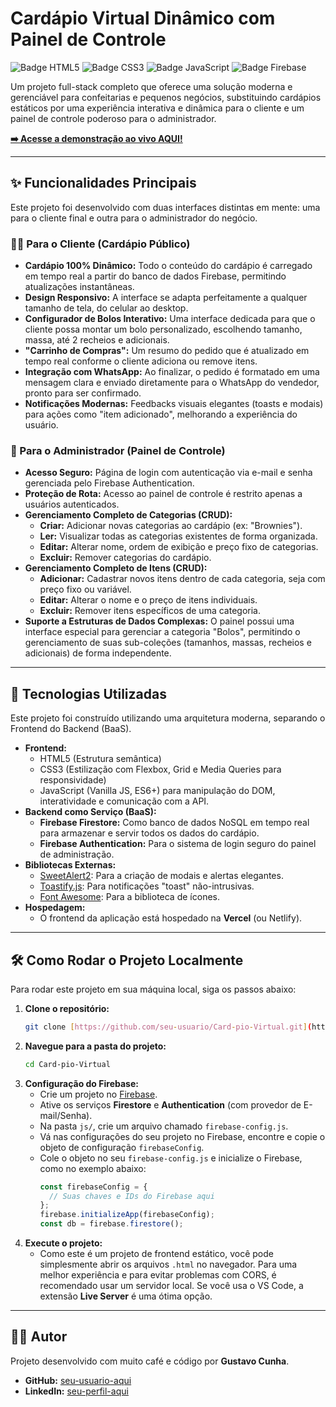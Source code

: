 # Cardápio Virtual Dinâmico com Painel de Controle

![Badge HTML5](https://img.shields.io/badge/HTML5-E34F26?style=for-the-badge&logo=html5&logoColor=white)
![Badge CSS3](https://img.shields.io/badge/CSS3-1572B6?style=for-the-badge&logo=css3&logoColor=white)
![Badge JavaScript](https://img.shields.io/badge/JavaScript-F7DF1E?style=for-the-badge&logo=javascript&logoColor=black)
![Badge Firebase](https://img.shields.io/badge/Firebase-FFCA28?style=for-the-badge&logo=firebase&logoColor=black)

Um projeto full-stack completo que oferece uma solução moderna e gerenciável para confeitarias e pequenos negócios, substituindo cardápios estáticos por uma experiência interativa e dinâmica para o cliente e um painel de controle poderoso para o administrador.

**[➡️ Acesse a demonstração ao vivo AQUI!](https://cardapiocintiatrufados.vercel.app/)**


---


## ✨ Funcionalidades Principais

Este projeto foi desenvolvido com duas interfaces distintas em mente: uma para o cliente final e outra para o administrador do negócio.

### 👩‍🍳 Para o Cliente (Cardápio Público)

* **Cardápio 100% Dinâmico:** Todo o conteúdo do cardápio é carregado em tempo real a partir do banco de dados Firebase, permitindo atualizações instantâneas.
* **Design Responsivo:** A interface se adapta perfeitamente a qualquer tamanho de tela, do celular ao desktop.
* **Configurador de Bolos Interativo:** Uma interface dedicada para que o cliente possa montar um bolo personalizado, escolhendo tamanho, massa, até 2 recheios e adicionais.
* **"Carrinho de Compras":** Um resumo do pedido que é atualizado em tempo real conforme o cliente adiciona ou remove itens.
* **Integração com WhatsApp:** Ao finalizar, o pedido é formatado em uma mensagem clara e enviado diretamente para o WhatsApp do vendedor, pronto para ser confirmado.
* **Notificações Modernas:** Feedbacks visuais elegantes (toasts e modais) para ações como "item adicionado", melhorando a experiência do usuário.

### 🔑 Para o Administrador (Painel de Controle)

* **Acesso Seguro:** Página de login com autenticação via e-mail e senha gerenciada pelo Firebase Authentication.
* **Proteção de Rota:** Acesso ao painel de controle é restrito apenas a usuários autenticados.
* **Gerenciamento Completo de Categorias (CRUD):**
    * **Criar:** Adicionar novas categorias ao cardápio (ex: "Brownies").
    * **Ler:** Visualizar todas as categorias existentes de forma organizada.
    * **Editar:** Alterar nome, ordem de exibição e preço fixo de categorias.
    * **Excluir:** Remover categorias do cardápio.
* **Gerenciamento Completo de Itens (CRUD):**
    * **Adicionar:** Cadastrar novos itens dentro de cada categoria, seja com preço fixo ou variável.
    * **Editar:** Alterar o nome e o preço de itens individuais.
    * **Excluir:** Remover itens específicos de uma categoria.
* **Suporte a Estruturas de Dados Complexas:** O painel possui uma interface especial para gerenciar a categoria "Bolos", permitindo o gerenciamento de suas sub-coleções (tamanhos, massas, recheios e adicionais) de forma independente.

---

## 🚀 Tecnologias Utilizadas

Este projeto foi construído utilizando uma arquitetura moderna, separando o Frontend do Backend (BaaS).

* **Frontend:**
    * HTML5 (Estrutura semântica)
    * CSS3 (Estilização com Flexbox, Grid e Media Queries para responsividade)
    * JavaScript (Vanilla JS, ES6+) para manipulação do DOM, interatividade e comunicação com a API.
* **Backend como Serviço (BaaS):**
    * **Firebase Firestore:** Como banco de dados NoSQL em tempo real para armazenar e servir todos os dados do cardápio.
    * **Firebase Authentication:** Para o sistema de login seguro do painel de administração.
* **Bibliotecas Externas:**
    * [SweetAlert2](https://sweetalert2.github.io/): Para a criação de modais e alertas elegantes.
    * [Toastify.js](https://apvarun.github.io/toastify-js/): Para notificações "toast" não-intrusivas.
    * [Font Awesome](https://fontawesome.com/): Para a biblioteca de ícones.
* **Hospedagem:**
    * O frontend da aplicação está hospedado na **Vercel** (ou Netlify).

---

## 🛠️ Como Rodar o Projeto Localmente

Para rodar este projeto em sua máquina local, siga os passos abaixo:

1.  **Clone o repositório:**
    ```bash
    git clone [https://github.com/seu-usuario/Card-pio-Virtual.git](https://github.com/seu-usuario/Card-pio-Virtual.git)
    ```
2.  **Navegue para a pasta do projeto:**
    ```bash
    cd Card-pio-Virtual
    ```
3.  **Configuração do Firebase:**
    * Crie um projeto no [Firebase](https://firebase.google.com/).
    * Ative os serviços **Firestore** e **Authentication** (com provedor de E-mail/Senha).
    * Na pasta `js/`, crie um arquivo chamado `firebase-config.js`.
    * Vá nas configurações do seu projeto no Firebase, encontre e copie o objeto de configuração `firebaseConfig`.
    * Cole o objeto no seu `firebase-config.js` e inicialize o Firebase, como no exemplo abaixo:
        ```javascript
        const firebaseConfig = {
          // Suas chaves e IDs do Firebase aqui
        };
        firebase.initializeApp(firebaseConfig);
        const db = firebase.firestore();
        ```
4.  **Execute o projeto:**
    * Como este é um projeto de frontend estático, você pode simplesmente abrir os arquivos `.html` no navegador. Para uma melhor experiência e para evitar problemas com CORS, é recomendado usar um servidor local. Se você usa o VS Code, a extensão **Live Server** é uma ótima opção.

---

## 👨‍💻 Autor

Projeto desenvolvido com muito café e código por **Gustavo Cunha**.

* **GitHub:** [seu-usuario-aqui](https://github.com/seu-usuario-aqui)
* **LinkedIn:** [seu-perfil-aqui](https://www.linkedin.com/in/seu-perfil-aqui/)